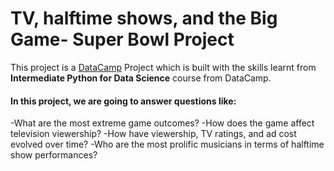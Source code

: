 # TV, halftime shows, and the Big Game- Super Bowl Project
This project is a [DataCamp](https://datacamp.com) Project which is built with the skills learnt from **Intermediate Python for Data Science** course from DataCamp.
#### In this project, we are going to answer questions like:
-What are the most extreme game outcomes?
-How does the game affect television viewership?
-How have viewership, TV ratings, and ad cost evolved over time?
-Who are the most prolific musicians in terms of halftime show performances?
